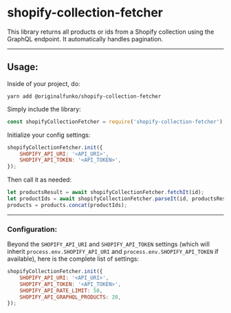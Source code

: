 # shopify-collection-fetcher

This library returns all products or ids from a Shopify collection using the GraphQL endpoint. It automatically handles pagination.

---

## Usage:

Inside of your project, do:

```
yarn add @originalfunko/shopify-collection-fetcher
```

Simply include the library:

```js
const shopifyCollectionFetcher = require('shopify-collection-fetcher');
```

Initialize your config settings:

```js
shopifyCollectionFetcher.init({
    SHOPIFY_API_URI: '<API_URI>',
    SHOPIFY_API_TOKEN: '<API_TOKEN>',
});
```

Then call it as needed:

```js
let productsResult = await shopifyCollectionFetcher.fetchIt(id);
let productIds = await shopifyCollectionFetcher.parseIt(id, productsResult);
products = products.concat(productIds);
```

---

### Configuration:

Beyond the `SHOPIFY_API_URI` and `SHOPIFY_API_TOKEN` settings (which will inherit `process.env.SHOPIFY_API_URI` and `process.env.SHOPIFY_API_TOKEN` if available), here is the complete list of settings:

```js
shopifyCollectionFetcher.init({
    SHOPIFY_API_URI: '<API_URI>',
    SHOPIFY_API_TOKEN: '<API_TOKEN>',
    SHOPIFY_API_RATE_LIMIT: 50,
    SHOPIFY_API_GRAPHQL_PRODUCTS: 20,
});
```
